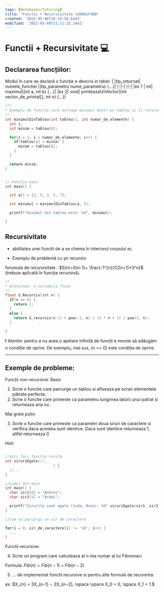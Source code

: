 ```yaml
---
tags: [Notebooks/Tutoring]
title: "Functii + Recursivitate \U0001F4BB"
created: '2022-05-06T16:19:58.644Z'
modified: '2022-05-08T21:11:32.344Z'
---
```


# Functii + Recursivitate :computer:

## Declararea funcțiilor:
Modul în care se declară o funcție e descris in tabel:
| |tip_returnat| numele_functiei |(tip_parametru nume_parametru) {...}|
|-|-|-|-|
|ex 1 | int| maximul|(int a, int b) {...}|
|ex 2| void| printeazaUnVector|(int vector_de_printat[], int n) {...}|

```c
/**
* Exemplu de functie care extrage minimul dintr-un tablou si il returneaza
*/
int minimulDinTablou(int tablou[], int numar_de_elemente) {
  int i;
  int minim = tablou[0];

  for(i = 1; i < numar_de_elemente; i++) {
    if(tablou[i] < minim) {
      minim = tablou[i];
    }
  }

  return minim;
}


// Functia main
int main() {

  int a[] = {2, 5, 1, 5, 7};

  int minimul = minimulDinTablou(a, 5);

  printf("minimul din tablou este: %d", minimul);

}

```

## Recursivitate 
- abilitatea unei functii de a se chema în interiorul corpului ei; 



- Exemplu de problemă cu șir recursiv:

forumula de recursivitate : $S(n)=S(n-1)+ \frac{-1^{n}}{(2n+1)*3^n}$ (trebuie aplicată în funcția recursivă).

```c
/*
* @returnat: o variabila float
*/
float S_Recursiv(int n) {
  if(n == 0) {
    return 1;
  } 
  else {
    return S_recursiv(n-1) + pow(-1, n) / (2 * n + 1) / pow(3, n);
  }

}
```

:heavy_exclamation_mark: Atentie: pentru a nu avea o apelare infinită de funcții e nevoie să adăugăm o condiție de oprire. De exemplu, mai sus, (n == 0) este condiția de oprire.

---

## Exemple de probleme:
Funcții non-recursive:
Basic

1. Scrie o functie care parcurge un tablou si afiseaza pe ecran elementele pătrate perfecte.
2. Scrie o functie care primeste ca parametru lungimea laturii unui patrat si returneaza aria lui.

Mai grele putin

3. Scrie o functie care primeste ca parametri doua siruri de caractere si verifica daca acestea sunt identice. Daca sunt identice returneaza 1, altfel returneaza 0

Hint:
```c

//aici faci functia ceruta
int siruriEgale(//...
                      ) {
  //...
}

//codul din main
int main() {
  char sir1[6] = "Andrei";
  char sir2[5] = "Ardei";

  printf("Sirurile sunt egale (1=da, 0=nu): %d" siruriEgale(sir1, sir2));
}
```

```C
//cum sa parcurgi un sir de caractere

for(i = 0; sir_de_caractere[i] != '\0'; i++) {
  ...
}
```

Functii recursive:

4. Scrie un program care calculeaza al n-lea numar al lui Fibonnaci

Formula: $Fib(n) = Fib(n-1) + Fib(n - 2)$

5. ... de implementat functii recursive si pentru alte formule de recurenta:

ex: $X_{n} = 3X_{n-1} − 2X_{n−2}, \space \space X_0 = 0, \space X_1 = 1.$

